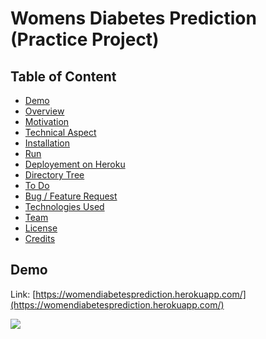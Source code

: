 # Womens Diabetes Prediction (Practice Project)

## Table of Content
  * [Demo](#demo)
  * [Overview](#overview)
  * [Motivation](#motivation)
  * [Technical Aspect](#technical-aspect)
  * [Installation](#installation)
  * [Run](#run)
  * [Deployement on Heroku](#deployement-on-heroku)
  * [Directory Tree](#directory-tree)
  * [To Do](#to-do)
  * [Bug / Feature Request](#bug---feature-request)
  * [Technologies Used](#technologies-used)
  * [Team](#team)
  * [License](#license)
  * [Credits](#credits)


## Demo
Link: [https://womendiabetesprediction.herokuapp.com/](https://womendiabetesprediction.herokuapp.com/)

[![](https://res.cloudinary.com/grohealth/image/upload/$wpsize_!_cld_full!,w_1200,h_630,c_scale/v1588094388/How-to-Bring-Down-High-Blood-Sugar-Levels-1.png)](https://womendiabetesprediction.herokuapp.com/)
